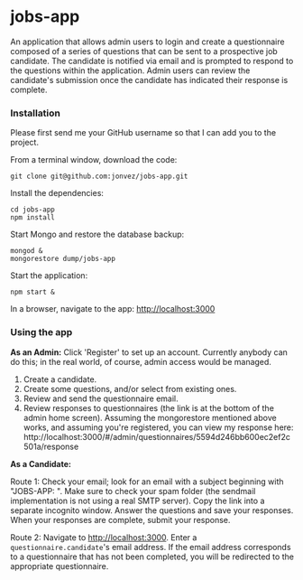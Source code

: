 # jobs-app

An application that allows admin users to login and create a questionnaire composed of a series of questions that can
be sent to a prospective job candidate.  The candidate is notified via email and is prompted to respond to the questions
within the application.  Admin users can review the candidate's submission once the candidate has indicated their
response is complete.

### Installation

Please first send me your GitHub username so that I can add you to the project.

From a terminal window, download the code:
```
git clone git@github.com:jonvez/jobs-app.git
```

Install the dependencies:
```
cd jobs-app
npm install
```

Start Mongo and restore the database backup:
```
mongod &
mongorestore dump/jobs-app
```

Start the application:
```
npm start &
```

In a browser, navigate to the app: [http://localhost:3000](http://localhost:3000)

### Using the app

**As an Admin:** Click 'Register' to set up an account.  Currently anybody can do this; in the real world, of course,
admin access would be managed.

1. Create a candidate.
2. Create some questions, and/or select from existing ones.
3. Review and send the questionnaire email.
4. Review responses to questionnaires (the link is at the bottom of the admin home screen).  Assuming the mongorestore mentioned above works, and assuming you're registered, you can view my response here: http://localhost:3000/#/admin/questionnaires/5594d246bb600ec2ef2c501a/response 

**As a Candidate:** 

Route 1: Check your email; look for an email with a subject beginning with "JOBS-APP: ".  Make sure to check
your spam folder (the sendmail implementation is not using a real SMTP server).  Copy the link into a separate incognito
 window. Answer the questions and save your responses.  When your responses are complete, submit your response.

Route 2: Navigate to [http://localhost:3000](http://localhost:3000).  Enter a `questionnaire.candidate`'s email address.  If the email address corresponds to a questionnaire that has not been completed, you will be redirected to the appropriate questionnaire.
